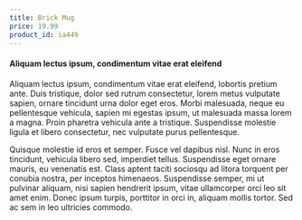 ```yaml
---
title: Brick Mug
price: 19.99
product_id: ia449
---
```


#### Aliquam lectus ipsum, condimentum vitae erat eleifend

Aliquam lectus ipsum, condimentum vitae erat eleifend, lobortis pretium ante. Duis tristique, dolor sed rutrum consectetur, lorem metus vulputate sapien, ornare tincidunt urna dolor eget eros. Morbi malesuada, neque eu pellentesque vehicula, sapien mi egestas ipsum, ut malesuada massa lorem a magna. Proin pharetra vehicula ante a tristique. Suspendisse molestie ligula et libero consectetur, nec vulputate purus pellentesque.

Quisque molestie id eros et semper. Fusce vel dapibus nisl. Nunc in eros tincidunt, vehicula libero sed, imperdiet tellus. Suspendisse eget ornare mauris, eu venenatis est. Class aptent taciti sociosqu ad litora torquent per conubia nostra, per inceptos himenaeos. Suspendisse semper, mi ut pulvinar aliquam, nisi sapien hendrerit ipsum, vitae ullamcorper orci leo sit amet enim. Donec ipsum turpis, porttitor in orci in, aliquam mollis tortor. Sed ac sem in leo ultricies commodo.
